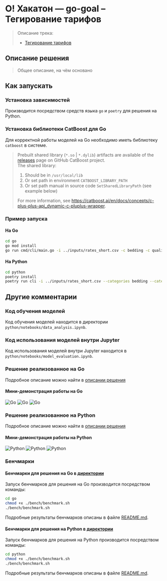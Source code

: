 # О! Хакатон — go-goal – Тегирование тарифов

> Описание трека:
>
> - [Тегирование тарифов](https://docs.ostrovok.tech/s/hackathon-track-2)

## Описание решения

> Общее описание, на чём основано

## Как запускать

### Установка зависимостей

Производится посредством средств языка `go` и `poetry` для решения на Python.

### Установка библиотеки CatBoost для Go

Для корректной работы моделей на Go необходимо иметь библиотеку `catboost` в системе.

> Prebuilt shared library (`*.so` | `*.dylib`) artifacts are available of the [releases](https://github.com/catboost/catboost/releases) page on GitHub CatBoost project.\
> The shared library:
>
> 1. Should be in `/usr/local/lib`
> 2. Or set path in environment `CATBOOST_LIBRARY_PATH`
> 3. Or set path manual in source code `SetSharedLibraryPath` (see example below)
>
> For more information, see <https://catboost.ai/en/docs/concepts/c-plus-plus-api_dynamic-c-pluplus-wrapper>.

### Пример запуска

#### На Go

```bash
cd go
go mod install
go run cmd/cli/main.go -i ../inputs/rates_short.csv -c bedding -c quality
```

#### На Python

```bash
cd python
poetry install
poetry run cli -i ../inputs/rates_short.csv --categories bedding --categories quality
```

## Другие комментарии

### Код обучения моделей

Код обучения моделей находится в директории `python/notebooks/data_analysis.ipynb`.

### Код использования моделей внутри Jupyter

Код использования моделей внутри Jupyter находится в `python/notebooks/model_evaluation.ipynb`.

### Решение реализованное на Go

Подробное описание можно найти в [описании решения](./go/README.md)

#### Мини-демонстрация работы на Go

![Go](./go/docs/file.gif)
![Go](./go/docs/stdout.gif)
![Go](./go/docs/format.gif)

### Решение реализованное на Python

Подробное описание можно найти в [описании решения](./python/README.md)

#### Мини-демонстрация работы на Python

![Python](./python/docs/stdout.gif)
![Python](./python/docs/file.gif)
![Python](./python/docs/format.gif)

### Бенчмарки

#### Бенчмарки для решения на Go в [директории](./go/bench)

Запуск бенчмарков для решения на Go производится посредством команды:

```bash
cd go
chmod +x ./bench/benchmark.sh
./bench/benchmark.sh
```

Подробные результаты бенчмарков описаны в файле [README.md](./go/bench/README.md).

#### Бенчмарки для решения на Python в [директории](./python/bench)

Запуск бенчмарков для решения на Python производится посредством команды:

```bash
cd python
chmod +x ./bench/benchmark.sh
./bench/benchmark.sh
```

Подробные результаты бенчмарков описаны в файле [README.md](./python/bench/README.md).
